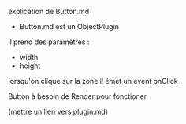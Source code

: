 explication de Button.md

- Button.md est un ObjectPlugin

il prend des paramètres :

- width
- height

lorsqu'on clique sur la zone il émet un event onClick

Button à besoin de Render pour fonctioner

(mettre un lien vers plugin.md)